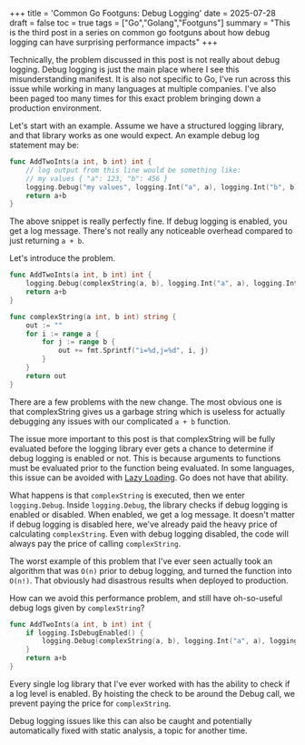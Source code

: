 +++
title = 'Common Go Footguns: Debug Logging'
date = 2025-07-28
draft = false
toc = true
tags = ["Go","Golang","Footguns"]
summary = "This is the third post in a series on common go footguns about how debug logging can have surprising performance impacts"
+++

Technically, the problem discussed in this post is not really about debug logging. Debug logging is just the main place where I see this misunderstanding manifest. It is also not specific to Go, I've run across this issue while working in many languages at multiple companies. I've also been paged too many times for this exact problem bringing down a production environment.

Let's start with an example. Assume we have a structured logging library, and that library works as one would expect. An example debug log statement may be:

```go
func AddTwoInts(a int, b int) int {
    // log output from this line would be something like:
    // my values { "a": 123, "b": 456 }
    logging.Debug("my values", logging.Int("a", a), logging.Int("b", b))
    return a+b
}
```

The above snippet is really perfectly fine. If debug logging is enabled, you get a log message. There's not really any noticeable overhead compared to just returning `a + b`.

Let's introduce the problem.


```go
func AddTwoInts(a int, b int) int {
    logging.Debug(complexString(a, b), logging.Int("a", a), logging.Int("b", b))
    return a+b
}

func complexString(a int, b int) string {
    out := ""
    for i := range a {
        for j := range b {
            out += fmt.Sprintf("i=%d,j=%d", i, j)
        }
    }
    return out
}
```

There are a few problems with the new change. The most obvious one is that complexString gives us a garbage string which is useless for actually debugging any issues with our complicated `a + b` function.

The issue more important to this post is that complexString will be fully evaluated before the logging library ever gets a chance to determine if debug logging is enabled or not. This is because arguments to functions must be evaluated prior to the function being evaluated. In some languages, this issue can be avoided with [Lazy Loading](https://en.wikipedia.org/wiki/Lazy_loading). Go does not have that ability.

What happens is that `complexString` is executed, then we enter `logging.Debug`. Inside `logging.Debug`, the library checks if debug logging is enabled or disabled. When enabled, we get a log message. It doesn't matter if debug logging is disabled here, we've already paid the heavy price of calculating `complexString`. Even with debug logging disabled, the code will always pay the price of calling `complexString`.

The worst example of this problem that I've ever seen actually took an algorithm that was `O(n)` prior to debug logging, and turned the function into `O(n!)`. That obviously had disastrous results when deployed to production.

How can we avoid this performance problem, and still have oh-so-useful debug logs given by `complexString`?

```go
func AddTwoInts(a int, b int) int {
    if logging.IsDebugEnabled() {
        logging.Debug(complexString(a, b), logging.Int("a", a), logging.Int("b", b))
    }
    return a+b
}
```

Every single log library that I've ever worked with has the ability to check if a log level is enabled. By hoisting the check to be around the Debug call, we prevent paying the price for `complexString`.

Debug logging issues like this can also be caught and potentially automatically fixed with static analysis, a topic for another time.
